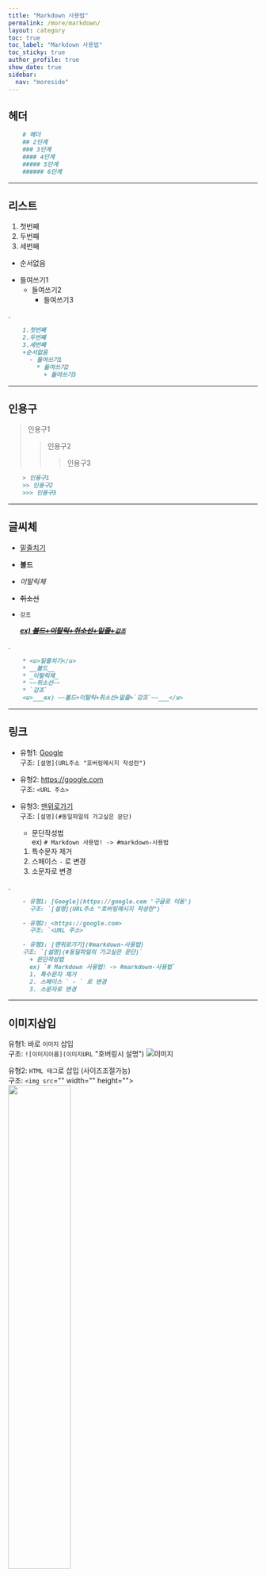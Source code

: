 ```yaml
---
title: "Markdown 사용법"
permalink: /more/markdown/
layout: category
toc: true
toc_label: "Markdown 사용법"
toc_sticky: true
author_profile: true
show_date: true
sidebar:
  nav: "moreside"
---
```



## 헤더

```markdown
    # 헤더
    ## 2단계
    ### 3단계
    #### 4단계
    ##### 5단계
    ###### 6단계
```

---

## 리스트

1.  첫번째
1.  두번째
1.  세번째

- 순서없음

* 들여쓰기1
  - 들여쓰기2
    - 들여쓰기3

.

```markdown
    1.첫번째
    2.두번째
    3.세번째
    +순서없음
      - 들여쓰기1
        * 들여쓰기2
          + 들여쓰기3
```

---

## 인용구

> 인용구1
>
> > 인용구2
> >
> > > 인용구3

```markdown
    > 인용구1
    >> 인용구2
    >>> 인용구3
```

---

## 글씨체

- <u>밑줄치기</u>
- **볼드**
- _이탈릭체_
- ~~취소선~~
- `강조`

  <u>**_ex) ~~볼드+이탈릭+취소선+밑줄+`강조`~~_**</u>

.

```markdown
    * <u>밑줄치기</u>
    * __볼드__
    * _이탈릭체_
    * ~~취소선~~
    * `강조`
    <u>___ex) ~~볼드+이탈릭+취소선+밑줄+`강조`~~___</u>
```

---

## 링크

- 유형1: [Google](https://google.com "구글로 이동")  
  구조: `[설명](URL주소 "호버링메시지 작성란")`

- 유형2: <https://google.com>  
  구조: `<URL 주소>`

- 유형3: [맨위로가기](#markdown-사용법)  
  구조: `[설명](#동일파일의 가고싶은 문단)`
  - 문단작성법  
    ex) `# Markdown 사용법! -> #markdown-사용법`
  1. 특수문자 제거
  2. 스페이스 `-` 로 변경
  3. 소문자로 변경

.

```markdown
    - 유형1: [Google](https://google.com '구글로 이동')
      구조: `[설명](URL주소 "호버링메시지 작성란")`

    - 유형2: <https://google.com>
      구조: `<URL 주소>`

    - 유형3: [맨위로가기](#markdown-사용법)
    구조: `[설명](#동일파일의 가고싶은 문단)`
      + 문단작성법
      ex) `# Markdown 사용법! -> #markdown-사용법`
      1. 특수문자 제거
      2. 스페이스 ` - ` 로 변경
      3. 소문자로 변경
```

---

## 이미지삽입

유형1: 바로 `이미지` 삽입  
구조: `![이미지이름](이미지URL` "호버링시 설명")
![이미지](https://www.dhresource.com/0x0/f2/albu/g6/M00/53/1F/rBVaR1qrJpGAShZwAAJyu2m3cZ8387.jpg/new-women-sexy-set-two-piece-suit-pure-color.jpg "사람1")

유형2: `HTML 태그`로 삽입 (사이즈조절가능)  
구조: `<img src`="" width="" height="">
<img src="https://www.dhresource.com/0x0/f2/albu/g6/M00/53/1F/rBVaR1qrJpGAShZwAAJyu2m3cZ8387.jpg/new-women-sexy-set-two-piece-suit-pure-color.jpg" width="50%" height="50%">

유형3: 이미지 삽입 후, `링크 걸기`  
구조: [유형1](링크)
[![이미지](https://www.dhresource.com/0x0/f2/albu/g6/M00/53/1F/rBVaR1qrJpGAShZwAAJyu2m3cZ8387.jpg/new-women-sexy-set-two-piece-suit-pure-color.jpg "사람1")](http://www.vidhist.com/wordpress/why-did-you-click-on-this-link/)

```markdown
    유형1: 바로 `이미지` 삽입
    구조: `![이미지이름](이미지URL` "호버링시 설명")
    ![이미지](https://www.dhresource.com/0x0/f2/albu/g6/M00/53/1F/    rBVaR1qrJpGAShZwAAJyu2m3cZ8387.jpg/    new-women-sexy-set-two-piece-suit-pure-color.jpg '사람1')

    유형2: `HTML 태그`로 삽입 (사이즈조절가능)
    구조: `<img src`="" width="" height="">
    <img src="https://www.dhresource.com/0x0/f2/albu/g6/M00/53/1F/    rBVaR1qrJpGAShZwAAJyu2m3cZ8387.jpg/    new-women-sexy-set-two-piece-suit-pure-color.jpg" width="50%"   height="50%">

    유형3: 이미지 삽입 후, `링크 걸기`
    구조: [유형1](링크)
    [![이미지](https://www.dhresource.com/0x0/f2/albu/g6/M00/53/1F/   rBVaR1qrJpGAShZwAAJyu2m3cZ8387.jpg/    new-women-sexy-set-two-piece-suit-pure-color.jpg '사람1')](http://www.    vidhist.com/wordpress/why-did-you-click-on-this-link/)
```

---

## 표그리기

> _\* 예시 1_
> | 일 | 월 | 화 | 수 | 목 | 금 | 토 |
> | --- | --- | --- | --- | --- | --- | --- |
> | 1 | 2 | 3 | 4 | 5 | 6 | 7 |
> | 8 | 9 | 10 | 11 | 12 | 13 | 14 |
> | 15 | 16 | 17 | 18 | 19 | 20 | 21 |
> |

.

> _\* 예시 2_  
> ||수학|평가 |
> :-|:-:|:-:|
> 철수| 90|참잘했어요|
> 영희|50|분발하세요|
> |

```markdown
     _\* 예시 1_
     | 일 | 월 | 화 | 수 | 목 | 금 | 토 |
     | --- | --- | --- | --- | --- | --- | --- |
     | 1 | 2 | 3 | 4 | 5 | 6 | 7 |
     | 8 | 9 | 10 | 11 | 12 | 13 | 14 |
     | 15 | 16 | 17 | 18 | 19 | 20 | 21 |
     |

     _\* 예시 2_
     ||수학|평가 |
     :-|:-:|:-:|
     철수| 90|참잘했어요|
     영희|50|분발하세요|
     |
```

---

## 수식

일단생략

---

## 코드 블록

js, bash, cpp, dockerfile, markdown, yml, html, http, json, r, ruby, xml, sql … 등

\```javascript

\```  
적당한 언어를 쓴후 내용물을 안쪽에 넣으면 된다.

**JavaScript**

```javascript
console.log("hello world");
```

**HTML**

```html
<html>
  <head></head>
  <body></body>
</html>
```

**Markdown**

````markdown
    ### JavaScript

    ```javascript
    console.log('hello world');
    ```

    ### HTML

    ```html
    <html>
      <head></head>
      <body></body>
    </html>
    ```
````

---

## 기타

- 기능용도로 사용하는 특수문자(\*,+,- 등)를 있는 그대로 표현하고 싶은경우 **`\`** 기호를 앞에 붙이면 된다.

- 마크다운에서 지원하지 않거나 표현하기 어려운 경우 `HTML 태그`로 직접 표현하는 것도 한가지 방법이다.
  - \<br/>
  - \<img src="">
  - 등등....
